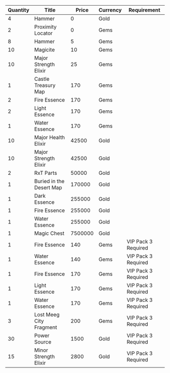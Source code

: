 | Quantity | Title | Price | Currency |  Requirement |
| -------- | ----- | ----- | -------- |  ----------- |
| 4 | Hammer | 0 | Gold |  |
| 2 | Proximity Locator | 0 | Gems |  |
| 8 | Hammer | 5 | Gems |  |
| 10 | Magicite | 10 | Gems |  |
| 10 | Major Strength Elixir | 25 | Gems |  |
| 1 | Castle Treasury Map | 170 | Gems |  |
| 2 | Fire Essence | 170 | Gems |  |
| 2 | Light Essence | 170 | Gems |  |
| 1 | Water Essence | 170 | Gems |  |
| 10 | Major Health Elixir | 42500 | Gold |  |
| 10 | Major Strength Elixir | 42500 | Gold |  |
| 2 | RxT Parts | 50000 | Gold |  |
| 1 | Buried in the Desert Map | 170000 | Gold |  |
| 1 | Dark Essence | 255000 | Gold |  |
| 1 | Fire Essence | 255000 | Gold |  |
| 1 | Water Essence | 255000 | Gold |  |
| 1 | Magic Chest | 7500000 | Gold |  |
| 1 | Fire Essence | 140 | Gems | VIP Pack 3 Required |
| 1 | Water Essence | 140 | Gems | VIP Pack 3 Required |
| 1 | Fire Essence | 170 | Gems | VIP Pack 3 Required |
| 1 | Light Essence | 170 | Gems | VIP Pack 3 Required |
| 1 | Water Essence | 170 | Gems | VIP Pack 3 Required |
| 3 | Lost Meeg City Fragment | 200 | Gems | VIP Pack 3 Required |
| 30 | Power Source | 1500 | Gold | VIP Pack 3 Required |
| 15 | Minor Strength Elixir | 2800 | Gold | VIP Pack 3 Required |
